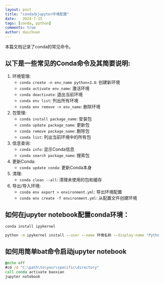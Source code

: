 ```yaml
---
layout: post
title: "conda与jupyter环境配置"
date:   2024-7-15
tags: [conda, python]
comments: true
author: daichuan
---
```


本篇文档记录了conda的常见命令。

<!-- more -->

## 以下是一些常见的Conda命令及其简要说明:

1. 环境管理:
   - `conda create -n env_name python=3.8`: 创建新环境
   - `conda activate env_name`: 激活环境
   - `conda deactivate`: 退出当前环境
   - `conda env list`: 列出所有环境
   - `conda env remove -n env_name`: 删除环境
2. 包管理:
   - `conda install package_name`: 安装包
   - `conda update package_name`: 更新包
   - `conda remove package_name`: 删除包
   - `conda list`: 列出当前环境中的所有包
3. 信息查询:
   - `conda info`: 显示Conda信息
   - `conda search package_name`: 搜索包
4. 更新Conda:
   - `conda update conda`: 更新Conda本身
5. 清理:
   - `conda clean --all`: 清理未使用的包和缓存
6. 导出/导入环境:
   - `conda env export > environment.yml`: 导出环境配置
   - `conda env create -f environment.yml`: 从配置文件创建环境

## 如何在jupyter notebook配置conda环境：

```cmd
conda install ipykernel
```

```cmd
python -m ipykernel install --user --name 环境名称 --display-name "Python (环境名称)"
```

## 如何用简单bat命令启动jupyter notebook

```cmd
@echo off
#cd /d "C:\path\to\your\specific\directory"
call conda activate baoxian
jupyter notebook
```

